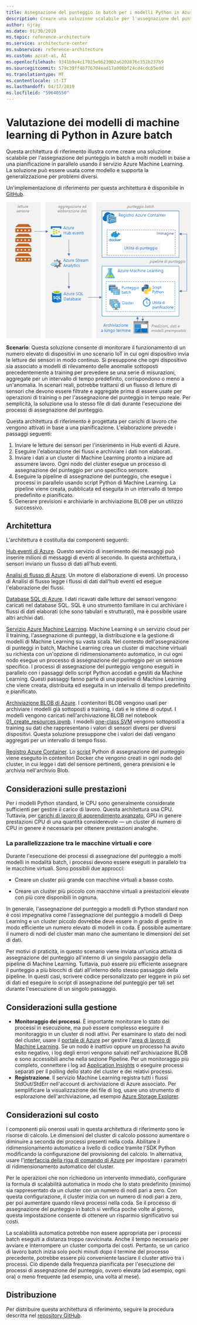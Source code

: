 ```yaml
---
title: Assegnazione del punteggio in batch per i modelli Python in Azure
description: Creare una soluzione scalabile per l'assegnazione del punteggio in batch per i modelli in base a una pianificazione in parallelo tramite il servizio Azure Machine Learning.
author: njray
ms.date: 01/30/2019
ms.topic: reference-architecture
ms.service: architecture-center
ms.subservice: reference-architecture
ms.custom: azcat-ai, AI
ms.openlocfilehash: 9341b9e4c17025e9623902a6202076c352b237b9
ms.sourcegitcommit: 579c39ff4b776704ead17a006bf24cd4cdc65edd
ms.translationtype: MT
ms.contentlocale: it-IT
ms.lasthandoff: 04/17/2019
ms.locfileid: "59640550"
---
```

# <a name="batch-scoring-of-python-machine-learning-models-on-azure"></a>Valutazione dei modelli di machine learning di Python in Azure batch

Questa architettura di riferimento illustra come creare una soluzione scalabile per l'assegnazione del punteggio in batch a molti modelli in base a una pianificazione in parallelo usando il servizio Azure Machine Learning. La soluzione può essere usata come modello e supporta la generalizzazione per problemi diversi.

Un'implementazione di riferimento per questa architettura è disponibile in [GitHub][github].

![Assegnazione del punteggio in batch per i modelli Python in Azure](./_images/batch-scoring-python.png)

**Scenario**: Questa soluzione consente di monitorare il funzionamento di un numero elevato di dispositivi in uno scenario IoT in cui ogni dispositivo invia le letture dei sensori in modo continuo. Si presuppone che ogni dispositivo sia associato a modelli di rilevamento delle anomalie sottoposti precedentemente a training per prevedere se una serie di misurazioni, aggregate per un intervallo di tempo predefinito, corrispondono o meno a un'anomalia. In scenari reali, potrebbe trattarsi di un flusso di letture di sensori che devono essere filtrate e aggregate prima di essere usate per operazioni di training o per l'assegnazione del punteggio in tempo reale. Per semplicità, la soluzione usa lo stesso file di dati durante l'esecuzione dei processi di assegnazione del punteggio.

Questa architettura di riferimento è progettata per carichi di lavoro che vengono attivati in base a una pianificazione. L'elaborazione prevede i passaggi seguenti:

1. Inviare le letture dei sensori per l'inserimento in Hub eventi di Azure.
2. Eseguire l'elaborazione dei flussi e archiviare i dati non elaborati.
3. Inviare i dati a un cluster di Machine Learning pronto a iniziare ad assumere lavoro. Ogni nodo del cluster esegue un processo di assegnazione del punteggio per uno specifico sensore. 
4. Eseguire la pipeline di assegnazione del punteggio, che esegue i processi in parallelo usando script Python di Machine Learning. La pipeline viene creata, pubblicata ed eseguita in un intervallo di tempo predefinito e pianificato.
5. Generare previsioni e archiviarle in archiviazione BLOB per un utilizzo successivo.

## <a name="architecture"></a>Architettura

L'architettura è costituita dai componenti seguenti:

[Hub eventi di Azure][event-hubs]. Questo servizio di inserimento dei messaggi può inserire milioni di messaggi di eventi al secondo. In questa architettura, i sensori inviano un flusso di dati all'hub eventi.

[Analisi di flusso di Azure][stream-analytics]. Un motore di elaborazione di eventi. Un processo di Analisi di flusso legge i flussi di dati dall'hub eventi ed esegue l'elaborazione dei flussi.

[Database SQL di Azure][sql-database]. I dati ricavati dalle letture dei sensori vengono caricati nel database SQL. SQL è uno strumento familiare in cui archiviare i flussi di dati elaborati (che sono tabulari e strutturati), ma è possibile usare altri archivi dati.

[Servizio Azure Machine Learning][amls]. Machine Learning è un servizio cloud per il training, l'assegnazione di punteggi, la distribuzione e la gestione di modelli di Machine Learning su vasta scala. Nel contesto dell'assegnazione di punteggi in batch, Machine Learning crea un cluster di macchine virtuali su richiesta con un'opzione di ridimensionamento automatico, in cui ogni nodo esegue un processo di assegnazione del punteggio per un sensore specifico. I processi di assegnazione del punteggio vengono eseguiti in parallelo con i passaggi dello script Python accodati e gestiti da Machine Learning. Questi passaggi fanno parte di una pipeline di Machine Learning che viene creata, distribuita ed eseguita in un intervallo di tempo predefinito e pianificato.

[Archiviazione BLOB di Azure][storage]. I contenitori BLOB vengono usati per archiviare i modelli già sottoposti a training, i dati e le stime di output. I modelli vengono caricati nell'archiviazione BLOB nel notebook [01_create_resources.ipynb][create-resources]. I modelli [one-class SVM][one-class-svm] vengono sottoposti a training su dati che rappresentano i valori di sensori diversi per diversi dispositivi. Questa soluzione presuppone che i valori dei dati vengano aggregati per un intervallo di tempo fisso.

[Registro Azure Container][acr]. Lo [script][pyscript] Python di assegnazione del punteggio viene eseguito in contenitori Docker che vengono creati in ogni nodo del cluster, in cui legge i dati del sensore pertinenti, genera previsioni e le archivia nell'archivio Blob.

## <a name="performance-considerations"></a>Considerazioni sulle prestazioni

Per i modelli Python standard, le CPU sono generalmente considerate sufficienti per gestire il carico di lavoro. Questa architettura usa CPU. Tuttavia, per [carichi di lavoro di apprendimento avanzato][deep], GPU in genere prestazioni CPU di una quantità considerevole &mdash; un cluster di numero di CPU in genere è necessaria per ottenere prestazioni analoghe.

### <a name="parallelizing-across-vms-versus-cores"></a>La parallelizzazione tra le macchine virtuali e core

Durante l'esecuzione dei processi di assegnazione del punteggio a molti modelli in modalità batch, i processi devono essere eseguiti in parallelo tra le macchine virtuali. Sono possibili due approcci:

* Creare un cluster più grande con macchine virtuali a basso costo.

* Creare un cluster più piccolo con macchine virtuali a prestazioni elevate con più core disponibili in ognuna.

In generale, l'assegnazione del punteggio a modelli di Python standard non è così impegnativa come l'assegnazione del punteggio a modelli di Deep Learning e un cluster piccolo dovrebbe deve essere in grado di gestire in modo efficiente un numero elevato di modelli in coda. È possibile aumentare il numero di nodi del cluster man mano che aumentano le dimensioni dei set di dati.

Per motivi di praticità, in questo scenario viene inviata un'unica attività di assegnazione del punteggio all'interno di un singolo passaggio della pipeline di Machine Learning. Tuttavia, può essere più efficiente assegnare il punteggio a più blocchi di dati all'interno dello stesso passaggio della pipeline. In questi casi, scrivere codice personalizzato per leggere in più set di dati ed eseguire lo script di assegnazione del punteggio per tali set durante l'esecuzione di un singolo passaggio.

## <a name="management-considerations"></a>Considerazioni sulla gestione

- **Monitoraggio dei processi**. È importante monitorare lo stato dei processi in esecuzione, ma può essere complesso eseguire il monitoraggio in un cluster di nodi attivi. Per esaminare lo stato dei nodi del cluster, usare il [portale di Azure][portal] per gestire l'[area di lavoro di Machine Learning][ml-workspace]. Se un nodo è inattivo oppure un processo ha avuto esito negativo, i log degli errori vengono salvati nell'archiviazione BLOB e sono accessibili anche nella sezione Pipeline. Per un monitoraggio più completo, connettere i log ad [Application Insights][app-insights] o eseguire processi separati per il polling dello stato del cluster e dei relativi processi.
- **Registrazione**. Il servizio Machine Learning registra tutti i flussi StdOut/StdErr nell'account di archiviazione di Azure associato. Per semplificare la visualizzazione dei file di log, usare uno strumento di esplorazione dell'archiviazione, ad esempio [Azure Storage Explorer][explorer].

## <a name="cost-considerations"></a>Considerazioni sul costo

I componenti più onerosi usati in questa architettura di riferimento sono le risorse di calcolo. Le dimensioni del cluster di calcolo possono aumentare o diminuire a seconda dei processi presenti nella coda. Abilitare il ridimensionamento automatico a livello di codice tramite l'SDK Python modificando la configurazione del provisioning del calcolo. In alternativa, usare l'[interfaccia della riga di comando di Azure][cli] per impostare i parametri di ridimensionamento automatico del cluster.

Per le operazioni che non richiedono un intervento immediato, configurare la formula di scalabilità automatica in modo che lo stato predefinito (minimo) sia rappresentato da un cluster con un numero di nodi pari a zero. Con questa configurazione, il cluster inizia con un numero di nodi pari a zero, per poi aumentare quando rileva processi nella coda. Se il processo di assegnazione del punteggio in batch si verifica poche volte al giorno, questa impostazione consente di ottenere un risparmio significativo sui costi.

La scalabilità automatica potrebbe non essere appropriata per i processi batch eseguiti a distanza troppo ravvicinata. Anche il tempo necessario per avviare e interrompere un cluster comporta dei costi. Pertanto, se un carico di lavoro batch inizia solo pochi minuti dopo il termine del processo precedente, potrebbe essere più conveniente lasciare il cluster attivo tra i processi. Ciò dipende dalla frequenza pianificata per l'esecuzione dei processi di assegnazione del punteggio, ovvero elevata (ad esempio, ogni ora) o meno frequente (ad esempio, una volta al mese).

## <a name="deployment"></a>Distribuzione

Per distribuire questa architettura di riferimento, seguire la procedura descritta nel [repository GitHub][github].

[acr]: /azure/container-registry/container-registry-intro
[ai]: /azure/application-insights/app-insights-overview
[aml-compute]: /azure/machine-learning/service/how-to-set-up-training-targets#amlcompute
[amls]: /azure/machine-learning/service/overview-what-is-azure-ml
[automatic-scaling]: /azure/batch/batch-automatic-scaling
[azure-files]: /azure/storage/files/storage-files-introduction
[cli]: /cli/azure
[create-resources]: https://github.com/Microsoft/AMLBatchScoringPipeline/blob/master/01_create_resources.ipynb
[deep]: /azure/architecture/reference-architectures/ai/batch-scoring-deep-learning
[event-hubs]: /azure/event-hubs/event-hubs-geo-dr
[explorer]: https://azure.microsoft.com/en-us/features/storage-explorer/
[github]: https://github.com/Microsoft/AMLBatchScoringPipeline
[one-class-svm]: http://scikit-learn.org/stable/modules/generated/sklearn.svm.OneClassSVM.html
[portal]: https://portal.azure.com
[ml-workspace]: /azure/machine-learning/studio/create-workspace
[python-script]: https://github.com/Azure/BatchAIAnomalyDetection/blob/master/batchai/predict.py
[pyscript]: https://github.com/Microsoft/AMLBatchScoringPipeline/blob/master/scripts/predict.py
[storage]: /azure/storage/blobs/storage-blobs-overview
[stream-analytics]: /azure/stream-analytics/
[sql-database]: /azure/sql-database/
[app-insights]: /azure/application-insights/app-insights-overview
